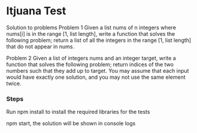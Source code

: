 # Itjuana Test

Solution to problems 
Problem 1
Given a list nums of n integers where nums[i] is in the range [1, list length], write a function
that solves the following problem; return a list of all the integers in the range [1, list length]
that do not appear in nums.

Problem 2
Given a list of integers nums and an integer target, write a function that solves the following
problem; return indices of the two numbers such that they add up to target.
You may assume that each input would have exactly one solution, and you may not use the
same element twice.

### Steps 
  Run npm install to install the required libraries for the tests
  
  npm start, the solution will be shown in console logs

